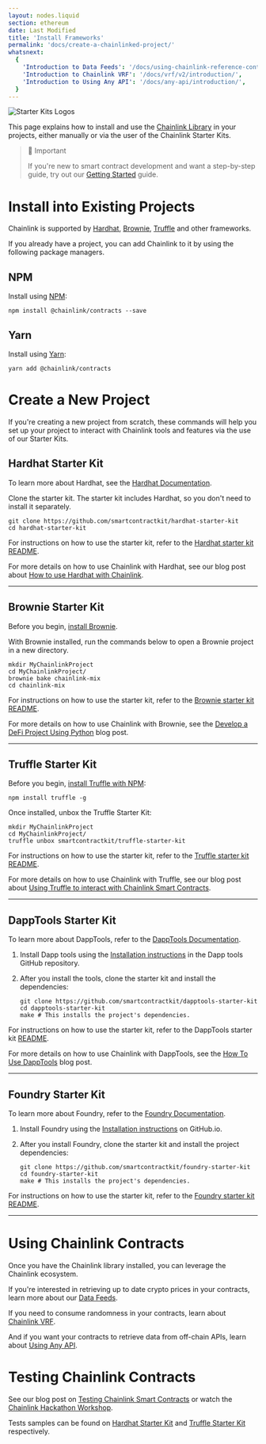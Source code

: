 ```yaml
---
layout: nodes.liquid
section: ethereum
date: Last Modified
title: 'Install Frameworks'
permalink: 'docs/create-a-chainlinked-project/'
whatsnext:
  {
    'Introduction to Data Feeds': '/docs/using-chainlink-reference-contracts/',
    'Introduction to Chainlink VRF': '/docs/vrf/v2/introduction/',
    'Introduction to Using Any API': '/docs/any-api/introduction/',
  }
---
```


![Starter Kits Logos](/files/c6e99c5-Untitled_design_23.png)

This page explains how to install and use the [Chainlink Library](/docs/any-api/api-reference/) in your projects, either manually or via the user of the Chainlink Starter Kits.

> 📘 Important
>
> If you're new to smart contract development and want a step-by-step guide, try out our [Getting Started](/docs/conceptual-overview/) guide.

# Install into Existing Projects

Chainlink is supported by [Hardhat](http://hardhat.org), [Brownie](https://eth-brownie.readthedocs.io/en/stable), [Truffle](https://www.trufflesuite.com) and other frameworks.

If you already have a project, you can add Chainlink to it by using the following package managers.

## NPM

Install using [NPM](https://www.npmjs.com/):

```shell npm
npm install @chainlink/contracts --save
```

## Yarn

Install using [Yarn](https://yarnpkg.com/):

```shell yarn
yarn add @chainlink/contracts
```

# Create a New Project

If you're creating a new project from scratch, these commands will help you set up your project to interact with Chainlink tools and features via the use of our Starter Kits.

## Hardhat Starter Kit

To learn more about Hardhat, see the [Hardhat Documentation](https://hardhat.org/getting-started/).

Clone the starter kit. The starter kit includes Hardhat, so you don't need to install it separately.

```shell
git clone https://github.com/smartcontractkit/hardhat-starter-kit
cd hardhat-starter-kit
```

For instructions on how to use the starter kit, refer to the [Hardhat starter kit README](https://github.com/smartcontractkit/hardhat-starter-kit/blob/main/README.md).

For more details on how to use Chainlink with Hardhat, see our blog post about [How to use Hardhat with Chainlink](https://blog.chain.link/using-chainlink-with-hardhat/).

---

## Brownie Starter Kit

Before you begin, [install Brownie](https://eth-brownie.readthedocs.io/en/stable/install.html).

With Brownie installed, run the commands below to open a Brownie project in a new directory.

```shell
mkdir MyChainlinkProject
cd MyChainlinkProject/
brownie bake chainlink-mix
cd chainlink-mix
```

For instructions on how to use the starter kit, refer to the [Brownie starter kit README](https://github.com/smartcontractkit/chainlink-mix/blob/master/README.md).

For more details on how to use Chainlink with Brownie, see the [Develop a DeFi Project Using Python](https://blog.chain.link/develop-python-defi-project/) blog post.

---

## Truffle Starter Kit

Before you begin, [install Truffle with NPM](https://www.trufflesuite.com/truffle):

```shell
npm install truffle -g
```

Once installed, unbox the Truffle Starter Kit:

```shell Truffle
mkdir MyChainlinkProject
cd MyChainlinkProject/
truffle unbox smartcontractkit/truffle-starter-kit
```

For instructions on how to use the starter kit, refer to the [Truffle starter kit README](https://github.com/smartcontractkit/truffle-starter-kit/blob/master/README.md).

For more details on how to use Chainlink with Truffle, see our blog post about [Using Truffle to interact with Chainlink Smart Contracts](https://www.trufflesuite.com/blog/using-truffle-to-interact-with-chainlink-smart-contracts).

---

## DappTools Starter Kit

To learn more about DappTools, refer to the [DappTools Documentation](https://dapp.tools/).

1. Install Dapp tools using the [Installation instructions](https://github.com/dapphub/dapptools#installation) in the Dapp tools GitHub repository.

1. After you install the tools, clone the starter kit and install the dependencies:

   ```shell
   git clone https://github.com/smartcontractkit/dapptools-starter-kit
   cd dapptools-starter-kit
   make # This installs the project's dependencies.
   ```

For instructions on how to use the starter kit, refer to the DappTools starter kit [README](https://github.com/smartcontractkit/dapptools-starter-kit#readme).

For more details on how to use Chainlink with DappTools, see the [How To Use DappTools](https://blog.chain.link/how-to-use-dapptools/) blog post.

---

## Foundry Starter Kit

To learn more about Foundry, refer to the [Foundry Documentation](https://onbjerg.github.io/foundry-book/).

1. Install Foundry using the [Installation instructions](https://onbjerg.github.io/foundry-book/getting-started/installation.html) on GitHub.io.

1. After you install Foundry, clone the starter kit and install the project dependencies:

   ```shell
   git clone https://github.com/smartcontractkit/foundry-starter-kit
   cd foundry-starter-kit
   make # This installs the project's dependencies.
   ```

For instructions on how to use the starter kit, refer to the [Foundry starter kit README](https://github.com/smartcontractkit/foundry-starter-kit#readme).

---

# Using Chainlink Contracts

Once you have the Chainlink library installed, you can leverage the Chainlink ecosystem.

If you're interested in retrieving up to date crypto prices in your contracts, learn more about our [Data Feeds](../using-chainlink-reference-contracts/).

If you need to consume randomness in your contracts, learn about [Chainlink VRF](/docs/vrf/v2/introduction/).

And if you want your contracts to retrieve data from off-chain APIs, learn about [Using Any API](/docs/any-api/introduction/).

# Testing Chainlink Contracts

See our blog post on [Testing Chainlink Smart Contracts](https://blog.chain.link/testing-chainlink-smart-contracts/) or watch the [Chainlink Hackathon Workshop](https://www.youtube.com/watch?v=d8SqLaH8pu0).

Tests samples can be found on [Hardhat Starter Kit](https://github.com/smartcontractkit/hardhat-starter-kit/tree/main/test) and [Truffle Starter Kit](https://github.com/smartcontractkit/truffle-starter-kit/tree/master/test) respectively.
